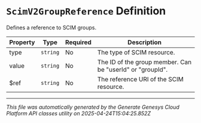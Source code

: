 # `ScimV2GroupReference` Definition

Defines a reference to SCIM groups.

| Property | Type | Required | Description |
|----------|------|----------|-------------|
| type | `string` | No | The type of SCIM resource. |
| value | `string` | No | The ID of the group member. Can be "userId" or "groupId". |
| $ref | `string` | No | The reference URI of the SCIM resource. |

---

*This file was automatically generated by the Generate Genesys Cloud Platform API classes utility on 2025-04-24T15:04:25.852Z*